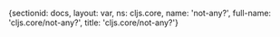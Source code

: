 {sectionid: docs, layout: var, ns: cljs.core, name: 'not-any?', full-name: 'cljs.core/not-any?',
  title: 'cljs.core/not-any?'}
